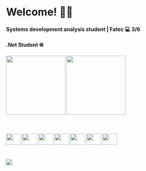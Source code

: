 <h1> Welcome! ✌🏽 </h1>

<h4>Systems development analysis student | Fatec 💻  3/6</h4>
<h4>.Net Student 🌐<h4>

<div>
 <img height="160em" align="center" src="https://github-readme-stats.vercel.app/api?username=senhorN&show_icons=true&theme=blue-green&include_all_commits=true&count_private=true"/>
 <img height="160em" align="center" src="https://github-readme-stats.vercel.app/api/top-langs/?username=senhorN&layout=compact&langs_count=7&theme=blue-green"/>
</div><br>
<br>  
 <div align="left "style="display: inline_block"><br>
  <img align="center" height="30" width="40" src="https://cdn.jsdelivr.net/gh/devicons/devicon/icons/html5/html5-plain.svg" />
  <img align="center" height="30" width="40" src="https://cdn.jsdelivr.net/gh/devicons/devicon/icons/css3/css3-plain.svg" />
  <img align="center" height="30" width="40" src="https://cdn.jsdelivr.net/gh/devicons/devicon/icons/csharp/csharp-plain.svg" />
  <img align="center" height="30" width="40" src="https://cdn.jsdelivr.net/gh/devicons/devicon/icons/php/php-plain.svg" />
  <img align="center" height="30" width="40" src="https://cdn.jsdelivr.net/gh/devicons/devicon/icons/dotnetcore/dotnetcore-original.svg" />
  <img align="center" height="30" width="40" src="https://cdn.jsdelivr.net/gh/devicons/devicon/icons/mysql/mysql-plain.svg" />
  <img align="center" height="30" width="40" src="https://cdn.jsdelivr.net/gh/devicons/devicon/icons/visualstudio/visualstudio-plain.svg" />
  </div>
  
  
 #
  
  <div align="left">
  <a href="https://www.linkedin.com/in/n%C3%ADcolas-pereira-074595185/" target="_blank"><img src="https://img.shields.io/badge/-LinkedIn-%230077B5?style=for-the-badge&logo=linkedin&logoColor=white" target="_blank"></a>

   
 </div>
  

